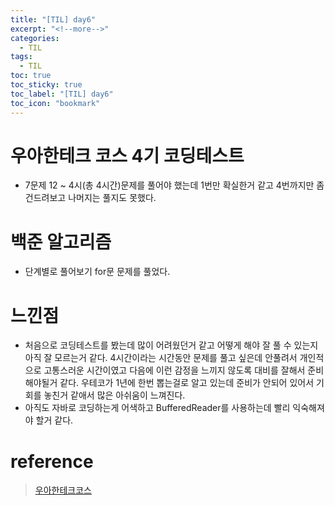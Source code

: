 ```yaml
---
title: "[TIL] day6"
excerpt: "<!--more-->"
categories:
  - TIL
tags:
  - TIL
toc: true
toc_sticky: true
toc_label: "[TIL] day6"
toc_icon: "bookmark"
---
```


# 우아한테크 코스 4기 코딩테스트

- 7문제 12 ~ 4시(총 4시간)문제를 풀어야 했는데 1번만 확실한거 같고 4번까지만 좀 건드려보고 나머지는 풀지도 못했다.

# 백준 알고리즘

- 단계별로 풀어보기 for문 문제를 풀었다.

# 느낀점

- 처음으로 코딩테스트를 봤는데 많이 어려웠던거 같고 어떻게 해야 잘 풀 수 있는지 아직 잘 모르는거 같다. 4시간이라는 시간동안 문제를 풀고 싶은데 안풀려서 개인적으로 고통스러운 시간이였고 다음에 이런 감정을 느끼지 않도록 대비를 잘해서 준비해야될거 같다.
우테코가 1년에 한번 뽑는걸로 알고 있는데 준비가 안되어 있어서 기회를 놓친거 같애서 많은 아쉬움이 느껴진다.
- 아직도 자바로 코딩하는게 어색하고 BufferedReader를 사용하는데 빨리 익숙해져야 할거 같다.

# reference

> [우아한테크코스](https://woowacourse.github.io/apply.html)